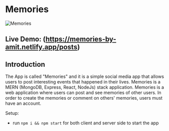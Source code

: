 # Memories

![Memories](https://i.ibb.co/7CmVbCW/image.png)

## Live Demo:  (https://memories-by-amit.netlify.app/posts) 

## Introduction

The App is called "Memories" and it is a simple social media app that allows users to post interesting events that happened in their lives.
Memories is a MERN (MongoDB, Express, React, NodeJs) stack application.
Memories is a web application where users can post and see memories of other users.
In order to create the memories or comment on others' memories, users must have an account.


Setup:
- run ```npm i && npm start``` for both client and server side to start the app


